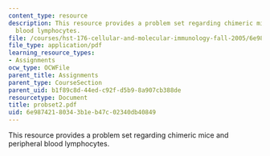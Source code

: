 ```yaml
---
content_type: resource
description: This resource provides a problem set regarding chimeric mice and peripheral
  blood lymphocytes.
file: /courses/hst-176-cellular-and-molecular-immunology-fall-2005/6e98742180343b1eb47c02340db40849_probset2.pdf
file_type: application/pdf
learning_resource_types:
- Assignments
ocw_type: OCWFile
parent_title: Assignments
parent_type: CourseSection
parent_uid: b1f89c8d-44ed-c92f-d5b9-8a907cb388de
resourcetype: Document
title: probset2.pdf
uid: 6e987421-8034-3b1e-b47c-02340db40849
---
```

This resource provides a problem set regarding chimeric mice and peripheral blood lymphocytes.

